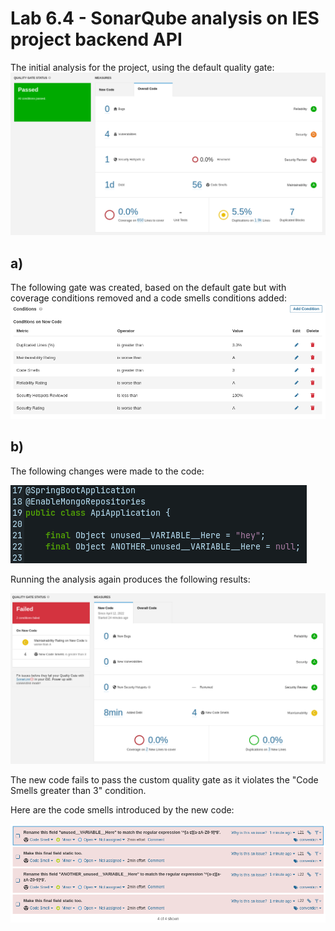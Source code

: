 # Lab 6.4 - SonarQube analysis on IES project backend API

The initial analysis for the project, using the default quality gate:
![results 1](results1.png)

## a)

The following gate was created, based on the default gate but with coverage conditions removed and a code smells conditions added:
![gate](gate.png)

## b)

The following changes were made to the code:

![code changes](new_code.png)

Running the analysis again produces the following results:

![results 2](results2.png)

The new code fails to pass the custom quality gate as it violates the "Code Smells greater than 3" condition.

Here are the code smells introduced by the new code:

![code smells](smells.png)
